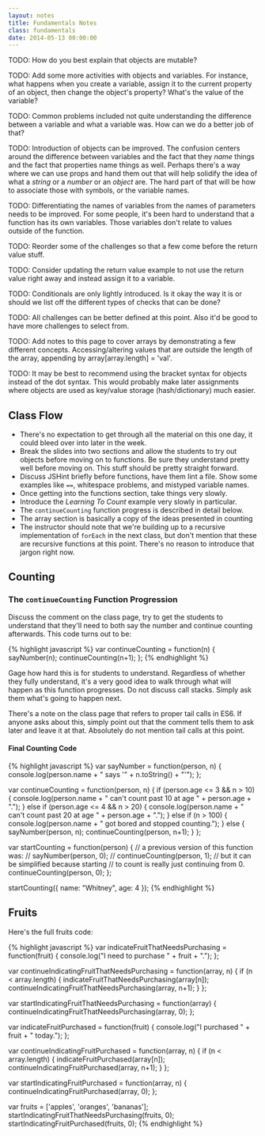 ```yaml
---
layout: notes
title: Fundamentals Notes
class: fundamentals
date: 2014-05-13 00:00:00
---
```


TODO: How do you best explain that objects are mutable?

TODO: Add some more activities with objects and variables. For instance, what
happens when you create a variable, assign it to the current property of an
object, then change the object's property? What's the value of the variable?

TODO: Common problems included not quite understanding the difference between
a variable and what a variable was. How can we do a better job of that?

TODO: Introduction of objects can be improved. The confusion centers around the
difference between variables and the fact that they _name_ things and the fact
that properties name things as well. Perhaps there's a way where we can use
props and hand them out that will help solidify the idea of what a _string_ or
a _number_ or an _object_ are. The hard part of that will be how to associate
those with symbols, or the variable names.

TODO: Differentiating the names of variables from the names of parameters needs
to be improved. For some people, it's been hard to understand that a function
has its own variables. Those variables don't relate to values outside of the
function.

TODO: Reorder some of the challenges so that a few come before the return value
stuff.

TODO: Consider updating the return value example to not use the return value
right away and instead assign it to a variable.

TODO: Conditionals are only lightly introduced. Is it okay the way it is or
should we list off the different types of checks that can be done?

TODO: All challenges can be better defined at this point. Also it'd be good to
have more challenges to select from.

TODO: Add notes to this page to cover arrays by demonstrating a few different
concepts. Accessing/altering values that are outside the length of the array,
appending by array[array.length] = 'val'.

TODO: It may be best to recommend using the bracket syntax for objects instead
of the dot syntax. This would probably make later assignments where objects are
used as key/value storage (hash/dictionary) much easier.

## Class Flow

- There's no expectation to get through all the material on this one day, it
  could bleed over into later in the week.
- Break the slides into two sections and allow the students to try out objects
  before moving on to functions. Be sure they understand pretty well before
  moving on. This stuff should be pretty straight forward.
- Discuss JSHint briefly before functions, have them lint a file. Show some
  examples like `==`, whitespace problems, and mistyped variable names.
- Once getting into the functions section, take things very slowly.
- Introduce the _Learning To Count_ example very slowly in particular.
- The `continueCounting` function progress is described in detail below.
- The array section is basically a copy of the ideas presented in counting
- The instructor should note that we're building up to a recursive
  implementation of `forEach` in the next class, but don't mention that these
  are recursive functions at this point. There's no reason to introduce that
  jargon right now.

## Counting

### The `continueCounting` Function Progression

Discuss the comment on the class page, try to get the students to understand
that they'll need to both say the number and continue counting afterwards.
This code turns out to be:

{% highlight javascript %}
var continueCounting = function(n) {
  sayNumber(n);
  continueCounting(n+1);
};
{% endhighlight %}

Gage how hard this is for students to understand. Regardless of whether they
fully understand, it's a very good idea to walk through what will happen as
this function progresses. Do not discuss call stacks. Simply ask them what's
going to happen next.

There's a note on the class page that refers to proper tail calls in ES6. If
anyone asks about this, simply point out that the comment tells them to ask
later and leave it at that. Absolutely do not mention tail calls at this point.

#### Final Counting Code

{% highlight javascript %}
var sayNumber = function(person, n) {
  console.log(person.name + " says '" + n.toString() + "'");
};

var continueCounting = function(person, n) {
  if (person.age <= 3 && n > 10) {
    console.log(person.name + " can't count past 10 at age " + person.age + ".");
  }
  else if (person.age <= 4 && n > 20) {
    console.log(person.name + " can't count past 20 at age " + person.age + ".");
  }
  else if (n > 100) {
    console.log(person.name + " got bored and stopped counting.");
  }
  else {
    sayNumber(person, n);
    continueCounting(person, n+1);
  }
};

var startCounting = function(person) {
  // a previous version of this function was:
  //   sayNumber(person, 0);
  //   continueCounting(person, 1);
  // but it can be simplified because starting
  // to count is really just continuing from 0.
  continueCounting(person, 0);
};

startCounting({
  name: "Whitney",
  age: 4
});
{% endhighlight %}


## Fruits

Here's the full fruits code:


{% highlight javascript %}
var indicateFruitThatNeedsPurchasing = function(fruit) {
  console.log("I need to purchase " + fruit + ".");
};

var continueIndicatingFruitThatNeedsPurchasing = function(array, n) {
  if (n < array.length) {
    indicateFruitThatNeedsPurchasing(array[n]);
    continueIndicatingFruitThatNeedsPurchasing(array, n+1);
  }
};

var startIndicatingFruitThatNeedsPurchasing = function(array) {
  continueIndicatingFruitThatNeedsPurchasing(array, 0);
};

var indicateFruitPurchased = function(fruit) {
  console.log("I purchased " + fruit + " today.");
};

var continueIndicatingFruitPurchased = function(array, n) {
  if (n < array.length) {
    indicateFruitPurchased(array[n]);
    continueIndicatingFruitPurchased(array, n+1);
  }
};

var startIndicatingFruitPurchased = function(array, n) {
  continueIndicatingFruitPurchased(array, 0);
};

var fruits = ['apples', 'oranges', 'bananas'];
startIndicatingFruitThatNeedsPurchasing(fruits, 0);
startIndicatingFruitPurchased(fruits, 0);
{% endhighlight %}

